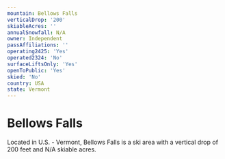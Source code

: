 ```yaml
---
mountain: Bellows Falls
verticalDrop: '200'
skiableAcres: ''
annualSnowfall: N/A
owner: Independent
passAffiliations: ''
operating2425: 'Yes'
operated2324: 'No'
surfaceLiftsOnly: 'Yes'
openToPublic: 'Yes'
skied: 'No'
country: USA
state: Vermont
---
```


# Bellows Falls

Located in U.S. - Vermont, Bellows Falls is a ski area with a vertical drop of 200 feet and N/A skiable acres.
